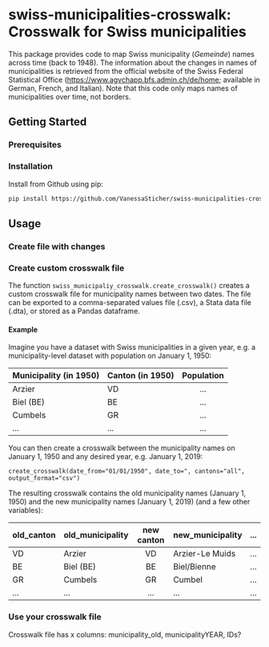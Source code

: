 # swiss-municipalities-crosswalk: Crosswalk for Swiss municipalities

This package provides code to map Swiss municipality (_Gemeinde_) names across time (back to 1948). The information about the changes in names of municipalities is retrieved from the official website of the Swiss Federal Statistical Office (https://www.agvchapp.bfs.admin.ch/de/home; available in German, French, and Italian). Note that this code only maps names of municipalities over time, not borders.


## Getting Started

### Prerequisites

### Installation
Install from Github using pip:
   ```sh
   pip install https://github.com/VanessaSticher/swiss-municipalities-crosswalk/master
   ```    



## Usage

### Create file with changes

### Create custom crosswalk file
The function `swiss_municipaliy_crosswalk.create_crosswalk()` creates a custom crosswalk file for municipality names between two dates. The file can be exported to a comma-separated values file (.csv), a Stata data file (.dta), or stored as a Pandas dataframe.
#### Example
Imagine you have a dataset with Swiss municipalities in a given year, e.g. a municipality-level dataset with population on January 1, 1950:

| Municipality (in 1950) | Canton (in 1950) | Population |
| ---------------------- | -----------------|:----------:|
| Arzier                 | VD               |        ... |
| Biel (BE)              | BE               |        ... |
| Cumbels                | GR               |        ... |
| ...                    | ...              |        ... |

You can then create a crosswalk between the municipality names on January 1, 1950 and any desired year, e.g. January 1, 2019:
   ```
   create_crosswalk(date_from="01/01/1950", date_to=", cantons="all", output_format="csv")
   ```
The resulting crosswalk contains the old municipality names (January 1, 1950) and the new municipality names (January 1, 2019) (and a few other variables):

| old_canton | old_municipality | new canton | new_municipality | ... |
| -----------| -----------------|:----------:| ---------------- | --- |
| VD         | Arzier           |         VD | Arzier-Le Muids  | ... |
| BE         | Biel (BE)        |         BE | Biel/Bienne      | ... |
| GR         | Cumbels          |         GR | Cumbel           | ... |
| ...        | ...              |        ... | ...              | ... |


### Use your crosswalk file
Crosswalk file has x columns: municipality_old, municipalityYEAR, IDs?

